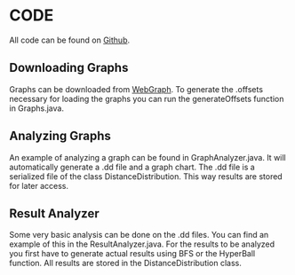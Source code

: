# CODE
All code can be found on [Github](https://github.com/Jellycious/HyperBall).

## Downloading Graphs
Graphs can be downloaded from [WebGraph](http://webgraph.di.unimi.it/). 
To generate the .offsets necessary for loading the graphs you can run the generateOffsets function in Graphs.java. 

## Analyzing Graphs
An example of analyzing a graph can be found in GraphAnalyzer.java. It will automatically generate a .dd file and a graph chart. The .dd file is a serialized file of the class DistanceDistribution. This way results are stored for later access.

## Result Analyzer
Some very basic analysis can be done on the .dd files. You can find an example of this in the ResultAnalyzer.java. For the results to be analyzed you first have to generate actual results using BFS or the HyperBall function. All results are stored in the DistanceDistribution class.
